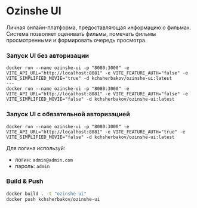# Ozinshe UI

Личная онлайн-платформа, предоставляющая информацию о фильмах. Система позволяет оценивать фильмы, помечать фильмы
просмотренными и формировать очередь просмотра.

### Запуск UI без авторизации

```
docker run --name ozinshe-ui -p "8080:3000" -e VITE_API_URL="http://localhost:8081" -e VITE_FEATURE_AUTH="false" -e VITE_SIMPLIFIED_MOVIE="true" -d kchsherbakov/ozinshe-ui:latest
---
docker run --name ozinshe-ui -p "8080:3000" -e VITE_API_URL="http://localhost:8081" -e VITE_FEATURE_AUTH="false" -e VITE_SIMPLIFIED_MOVIE="false" -d kchsherbakov/ozinshe-ui:latest
```

### Запуск UI с обязательной авторизацией

```
docker run --name ozinshe-ui -p "8080:3000" -e VITE_API_URL="http://localhost:8081" -e VITE_FEATURE_AUTH="true" -e VITE_SIMPLIFIED_MOVIE="false" -d kchsherbakov/ozinshe-ui:latest
```

Для логина используй:
* логин: `admin@admin.com`
* пароль: `admin`


### Build & Push

```sh
docker build . -t "ozinshe-ui"
docker push kchsherbakov/ozinshe-ui
```
